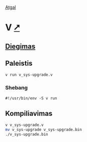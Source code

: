 [Atgal](./readme.md)

# V [&#x2B67;](https://vlang.io/)

## [Diegimas](../install/v_readme.md)

## Paleistis

```bash
v run v_sys-upgrade.v
```

### Shebang

```shebang
#!/usr/bin/env -S v run
```

## Kompiliavimas

```bash
v v_sys-upgrade.v
mv v_sys-upgrade v_sys-upgrade.bin
./v_sys-upgrade.bin
```
